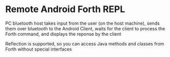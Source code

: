 # Remote Android Forth REPL
PC bluetooth host takes input from the user (on the host machine), sends them over bluetooth to the Android Client, waits for the client to process the Forth command, and displays the reponse by the client

Reflection is supported, so you can access Java methods and classes from Forth without special interfaces